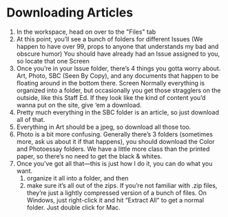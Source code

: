 # Downloading Articles

1. In the workspace, head on over to the "Files" tab
2. At this point, you’ll see a bunch of folders for different Issues (We happen to have over 99, props to anyone that understands my bad and obscure humor) You should have already had an Issue assigned to you, so locate that one Screen
3. Once you’re in your Issue folder, there’s 4 things you gotta worry about. Art, Photo, SBC (Seen By Copy), and any documents that happen to be floating around in the bottom there. Screen Normally everything is organized into a folder, but occasionally you get those stragglers on the outside, like this Staff Ed. If they look like the kind of content you’d wanna put on the site, give ‘em a download.
4. Pretty much everything in the SBC folder is an article, so just download all of that.
5. Everything in Art should be a jpeg, so download all those too.
6. Photo is a bit more confusing. Generally there’s 3 folders (sometimes more, ask us about it if that happens), you should download the Color and Photoessay folders. We have a little more class than the printed paper, so there’s no need to get the black & whites.
7. Once you’ve got all that—this is just how I do it, you can do what you want.
    1. organize it all into a folder, and then
    2. make sure it’s all out of the zips. If you’re not familiar with .zip files, they’re just a lightly compressed version of a bunch of files. On Windows, just right-click it and hit “Extract All” to get a normal folder. Just double click for Mac.
